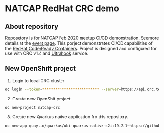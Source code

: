 # NATCAP RedHat CRC demo  

## About repository
Reposetory is for NATCAP Feb 2020 meetup CI/CD demonstration. Seemore details at the [event page](https://www.meetup.com/natcapoug-middleware/events/267734332).
This porject demonstrates CI/CD capabilities of the [RedHat CoderReady Containers](https://developers.redhat.com/products/codeready-containers). 
Project is designed and configured for use with CRC v1.4 and [Ultrahook](http://www.ultrahook.com/) service. 

## New OpenShift project
1. Login to local CRC cluster 
```bash
oc login --token=************************** --server=https://api.crc.testing:6443
```
2. Create new OpenShit project
```bash
oc new-project natcap-crc
```
3. Create new Quarkus native application fro this repository.
```bash
oc new-app quay.io/quarkus/ubi-quarkus-native-s2i:19.2.1~https://github.com/mikhailidim/natcap-crc-quarkus-hello.git --name=natcap-hello
```
